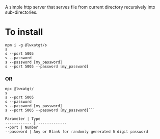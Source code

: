 A simple http server that serves file from current directory recursively into sub-directories.


# To install

```
npm i -g @lwxatgt/s
s
s --port 5005
s --password
s --password [my_password]
s --port 5005 --password [my_password]
```

### OR


```
npx @lwxatgt/
s
s --port 5005
s --password
s --password [my_password]
s --port 5005 --password [my_password]```

Parameter | Type
------------ | -------------
--port | Number
--password | Any or Blank for randomly generated 6 digit password